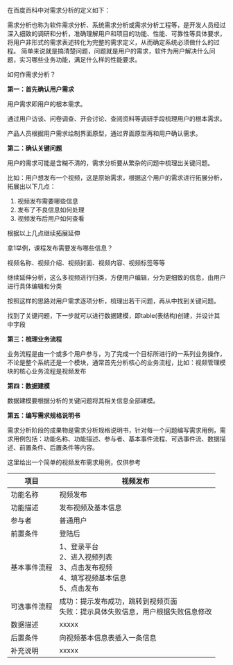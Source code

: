 在百度百科中对需求分析的定义如下：

需求分析也称为软件需求分析、系统需求分析或需求分析工程等，是开发人员经过深入细致的调研和分析，准确理解用户和项目的功能、性能、可靠性等具体要求，将用户非形式的需求表述转化为完整的需求定义，从而确定系统必须做什么的过程。
简单来说就是搞清楚问题，问题就是用户的需求，软件为用户解决什么问题，实习哪些业务功能，满足什么样的性能要求。

如何作需求分析？

**第一：首先确认用户需求**

用户需求即用户的根本需求。

通过用户访谈、问卷调查、开会讨论、查阅资料等调研手段梳理用户的根本需求。

产品人员根据用户需求绘制界面原型，通过界面原型再和用户确认需求。

**第二：确认关键问题**

用户的需求可能是含糊不清的，需求分析要从繁杂的问题中梳理出关键问题。

比如：用户想发布一个视频，这是原始需求，根据这个用户的需求进行拓展分析，拓展出以下几点：

1. 视频发布需要哪些信息
2. 发布了不良信息如何处理
3. 视频发布后用户如何查看

根据以上几点继续拓展延伸

拿1举例，课程发布需要发布哪些信息？

视频名称、视频介绍、视频封面、视频内容、视频标签等等

继续延伸分析，这么多视频进行归类，方便用户编辑，分为更细致的信息，由用户进行具体编辑和分类

按照这样的思路对用户需求逐项分析，梳理出若干问题，再从中找到关键问题。

找到了关键问题，下一步就可以进行数据建模，即table(表结构)创建，并设计其中字段

**第三：梳理业务流程**

业务流程是由一个或多个用户参与，为了完成一个目标所进行的一系列业务操作，不论是整个系统还是一个模块，通常首先分析核心的业务流程，比如：视频管理模块的核心业务流程是视频发布

**第四：数据建模**

数据建模要根据分析的关键问题将其相关信息全部建模。

**第五：编写需求规格说明书**

需求分析阶段的成果物是需求分析规格说明书，针对每一个问题编写需求用例，需求用例包括：功能名称、功能描述、参与者、基本事件流程、可选事件流、数据描述、前置条件、后置条件等内容。

这里给出一个简单的视频发布需求用例，仅供参考

| 项目         | 视频发布                                                     |
| ------------ | ------------------------------------------------------------ |
| 功能名称     | 视频发布                                                     |
| 功能描述     | 发布视频及基本信息                                           |
| 参与者       | 普通用户                                                     |
| 前置条件     | 登陆后                                                       |
| 基本事件流程 | 1、登录平台<br />2、进入视频列表<br />3、点击发布视频<br />4、填写视频基本信息<br />5、点击发布 |
| 可选事件流程 | 成功：提示发布成功，跳转到视频页面<br />失败：提示具体失败信息，用户根据失败信息修改 |
| 数据描述     | xxxxx                                                        |
| 后置条件     | 向视频基本信息表插入一条信息                                 |
| 补充说明     | xxxxx                                                        |

